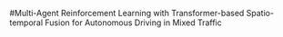 #Multi-Agent Reinforcement Learning with Transformer-based Spatio-temporal Fusion for Autonomous Driving in Mixed Traffic